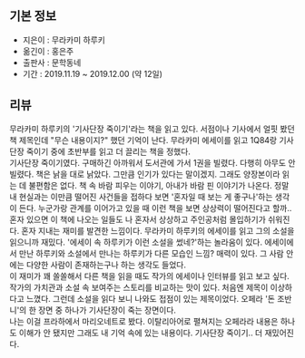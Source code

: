 ## 기본 정보
- 지은이 : 무라카미 하루키
- 옮긴이 : 홍은주
- 출판사 : 문학동네
- 기간 : 2019.11.19 ~ 2019.12.00 (약 12일)

## 리뷰
무라카미 하루키의 '기사단장 죽이기'라는 책을 읽고 있다. 서점이나 기사에서 얼핏 봤던 책 제목인데 "무슨 내용이지?" 했던 기억이 난다. 무라카미 에세이를 읽고 1Q84랑 기사단장 죽이기 중에 초반부를 읽고 더 끌리는 책을 정했다.<br> 기사단장 죽이기였다. 구매하긴 아까워서 도서관에 가서 1권을 빌렸다. 다행히 아무도 안 빌렸다. 책은 낡을 대로 낡았다. 그만큼 인기가 있다는 말이겠지. 그래도 양장본이라 읽는 데 불편함은 없다.
책 속 바람 피우는 이야기, 아내가 바람 핀 이야기가 나온다. 정말 내 현실과는 이만큼 떨어진 사건들을 접하다 보면 '혼자일 때 보는 게 좋구나'하는 생각이 든다. 누군가랑 관계를 이어가고 있을 때 이런 책을 보면 상상력이 떨어진다고 할까..<br> 혼자 있으면 이 책에 나오는 일들도 나 혼자서 상상하고 주인공처럼 몰입하기가 쉬워진다. 혼자 지내는 재미를 발견한 느낌이다.
무라카미 하루키의 에세이를 읽고 그의 소설을 읽으니까 재밌다. '에세이 속 하루키가 이런 소설을 썼네?'하는 놀라움이 있다. 에세이에서 만난 하루키와 소설에서 만나는 하루키가 다른 모습인 느낌? 매력이 있다. 그 사람 안에는 다양한 사람이 존재하는구나 하는 생각도 들었다.<br> 이 재미가 꽤 쏠쏠해서 다른 책을 읽을 때도 작가의 에세이나 인터뷰를 읽고 보고 싶다. 작가의 가치관과 소설 속 보여주는 스토리를 비교하는 맛이 있다.
처음엔 제목이 이상하다고 느꼈다. 그런데 소설을 읽다 보니 나와도 접점이 있는 제목이었다. 오페라 '돈 조반니'의 한 장면 중 하나가 기사단장이 죽는 장면이다.<br> 나는 이걸 프라하에서 마리오네트로 봤다. 이탈리아어로 펼쳐지는 오페라라 내용은 하나도 이해가 안 됐지만 그래도 내 기억 속에 있는 내용이다. 기사단장 죽이기.. 더 재밌어진다.
